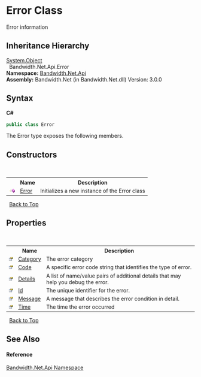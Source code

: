 ﻿# Error Class
 

Error information


## Inheritance Hierarchy
<a href="http://msdn2.microsoft.com/en-us/library/e5kfa45b" target="_blank">System.Object</a><br />&nbsp;&nbsp;Bandwidth.Net.Api.Error<br />
**Namespace:**&nbsp;<a href ="N_Bandwidth_Net_Api.md">Bandwidth.Net.Api</a><br />**Assembly:**&nbsp;Bandwidth.Net (in Bandwidth.Net.dll) Version: 3.0.0

## Syntax

**C#**<br />
``` C#
public class Error
```

The Error type exposes the following members.


## Constructors
&nbsp;<table><tr><th></th><th>Name</th><th>Description</th></tr><tr><td>![Public method](media/pubmethod.gif "Public method")</td><td><a href ="M_Bandwidth_Net_Api_Error__ctor.md">Error</a></td><td>
Initializes a new instance of the Error class</td></tr></table>&nbsp;
<a href="#error-class">Back to Top</a>

## Properties
&nbsp;<table><tr><th></th><th>Name</th><th>Description</th></tr><tr><td>![Public property](media/pubproperty.gif "Public property")</td><td><a href ="P_Bandwidth_Net_Api_Error_Category.md">Category</a></td><td>
The error category</td></tr><tr><td>![Public property](media/pubproperty.gif "Public property")</td><td><a href ="P_Bandwidth_Net_Api_Error_Code.md">Code</a></td><td>
A specific error code string that identifies the type of error.</td></tr><tr><td>![Public property](media/pubproperty.gif "Public property")</td><td><a href ="P_Bandwidth_Net_Api_Error_Details.md">Details</a></td><td>
A list of name/value pairs of additional details that may help you debug the error.</td></tr><tr><td>![Public property](media/pubproperty.gif "Public property")</td><td><a href ="P_Bandwidth_Net_Api_Error_Id.md">Id</a></td><td>
The unique identifier for the error.</td></tr><tr><td>![Public property](media/pubproperty.gif "Public property")</td><td><a href ="P_Bandwidth_Net_Api_Error_Message.md">Message</a></td><td>
A message that describes the error condition in detail.</td></tr><tr><td>![Public property](media/pubproperty.gif "Public property")</td><td><a href ="P_Bandwidth_Net_Api_Error_Time.md">Time</a></td><td>
The time the error occurred</td></tr></table>&nbsp;
<a href="#error-class">Back to Top</a>

## See Also


#### Reference
<a href ="N_Bandwidth_Net_Api.md">Bandwidth.Net.Api Namespace</a><br />